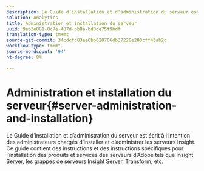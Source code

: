 ```yaml
---
description: Le Guide d’installation et d’administration du serveur est écrit à l’intention des administrateurs chargés d’installer et d’administrer les serveurs Insight. Ce guide contient des instructions et des instructions spécifiques pour l’installation des produits et services des serveurs d’Adobe tels que Insight Server, les grappes de serveurs Insight Server, Transform, etc.
solution: Analytics
title: Administration et installation du serveur
uuid: 9eb3e881-0c7e-487d-bb8a-bd3de75f9bdf
translation-type: tm+mt
source-git-commit: 34cdcfc83ae6bb620706db37228e200cff43ab2c
workflow-type: tm+mt
source-wordcount: '94'
ht-degree: 8%

---
```



# Administration et installation du serveur{#server-administration-and-installation}

Le Guide d’installation et d’administration du serveur est écrit à l’intention des administrateurs chargés d’installer et d’administrer les serveurs Insight. Ce guide contient des instructions et des instructions spécifiques pour l’installation des produits et services des serveurs d’Adobe tels que Insight Server, les grappes de serveurs Insight Server, Transform, etc.

